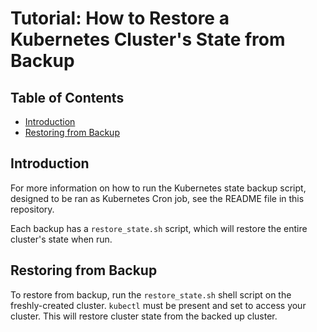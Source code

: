 # Tutorial: How to Restore a Kubernetes Cluster's State from Backup


## Table of Contents
* [Introduction](#introduction)
* [Restoring from Backup](#restoring-from-backup)

## Introduction

For more information on how to run the Kubernetes state backup script, designed to be ran as Kubernetes Cron job, see the README file in this repository.

Each backup has a `restore_state.sh` script, which will restore the entire cluster's state when run.

## Restoring from Backup

To restore from backup, run the `restore_state.sh` shell script on the freshly-created cluster. `kubectl` must be present and set to access your cluster. This will restore cluster state from the backed up cluster.
